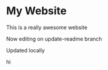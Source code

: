 # My Website

This is a really awesome website



Now editing on update-readme branch

Updated locally

hi
